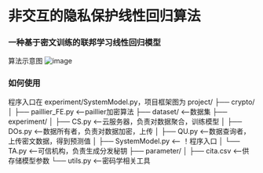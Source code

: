 # 非交互的隐私保护线性回归算法

### 一种基于密文训练的联邦学习线性回归模型
算法示意图
![image](https://github.com/user-attachments/assets/bf898dd2-ac5e-4ad3-bd38-4e797ac1a583)


### 如何使用
程序入口在 experiment/SystemModel.py，项目框架图为
project/
├── crypto/
│   ├── paillier_FE.py    <--paillier加密算法
├── dataset/              <--数据集
├── experiment/
│   ├── CS.py             <--云服务器，负责对数据聚合，训练模型
│   ├── DOs.py             <--数据所有者，负责对数据加密，上传
│   ├── QU.py             <--数据查询者，上传密文数据，得到预测值
│   ├── SystemModel.py     <-- ！程序入口
│   └── TA.py             <--可信机构，负责生成分发秘钥
├── parameter/
│   ├── cita.csv         <--供存储模型参数
└── utils.py             <--密码学相关工具
